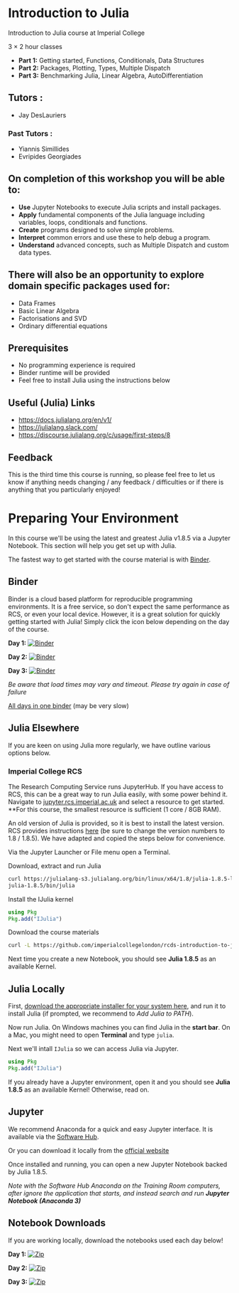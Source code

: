 # Introduction to Julia

Introduction to Julia course at Imperial College

3 × 2 hour classes

* **Part 1:** Getting started, Functions, Conditionals, Data Structures
* **Part 2:** Packages, Plotting, Types, Multiple Dispatch
* **Part 3:** Benchmarking Julia, Linear Algebra, AutoDifferentiation

## Tutors : 
* Jay DesLauriers

### Past Tutors :
* Yiannis Simillides
* Evripides Georgiades

## On completion of this workshop you will be able to:
* **Use** Jupyter Notebooks to execute Julia scripts and install packages.
* **Apply** fundamental components of the Julia language including variables, loops, conditionals and functions. 
* **Create** programs designed to solve simple problems.
* **Interpret** common errors and use these to help debug a program.
* **Understand** advanced concepts, such as Multiple Dispatch and custom data types.

## There will also be an opportunity to explore domain specific packages used for:
* Data Frames
* Basic Linear Algebra
* Factorisations and SVD
* Ordinary differential equations

## Prerequisites

* No programming experience is required
* Binder runtime will be provided
* Feel free to install Julia using the instructions below

## Useful (Julia) Links
* https://docs.julialang.org/en/v1/
* https://julialang.slack.com/
* https://discourse.julialang.org/c/usage/first-steps/8

## Feedback
This is the third time this course is running, so please feel free to let us know if anything
needs changing / any feedback / difficulties or if there is anything that you particularly enjoyed!

# Preparing Your Environment

In this course we'll be using the latest and greatest Julia v1.8.5 via a Jupyter Notebook.
This section will help you get set up with Julia.

The fastest way to get started with the course material is with [Binder](https://mybinder.org/).

## Binder

Binder is a cloud based platform for reproducible programming environments. It is a free service,
so don't expect the same performance as RCS, or even your local device. However, it is a great
solution for quickly getting started with Julia! Simply click the icon below depending on the day of the course.

**Day 1:** [![Binder](https://mybinder.org/badge_logo.svg)](https://mybinder.org/v2/gh/ImperialCollegeLondon/RCDS-introduction-to-julia.git/day1)

**Day 2:** [![Binder](https://mybinder.org/badge_logo.svg)](https://mybinder.org/v2/gh/ImperialCollegeLondon/RCDS-introduction-to-julia.git/day2)

**Day 3:** [![Binder](https://mybinder.org/badge_logo.svg)](https://mybinder.org/v2/gh/ImperialCollegeLondon/RCDS-introduction-to-julia.git/day3)

*Be aware that load times may vary and timeout. Please try again in case of failure*

[All days in one binder](https://mybinder.org/v2/gh/ImperialCollegeLondon/RCDS-introduction-to-julia.git/head) (may be very slow)

## Julia Elsewhere

If you are keen on using Julia more regularly, we have outline various options below.

### Imperial College RCS

The Research Computing Service runs JupyterHub. If you have access to RCS, this can be a great way
to run Julia easily, with some power behind it. Navigate to [jupyter.rcs.imperial.ac.uk](https://jupyter.rcs.imperial.ac.uk)
and select a resource to get started. **For this course, the smallest resource is sufficient (1 core / 8GB RAM).

An old version of Julia is provided, so it is best to install the latest version.
RCS provides instructions [here](https://imperialcollegelondon.github.io/research-computing-tips/compute/2020/07/08/running-julia.html)
(be sure to change the version numbers to 1.8 / 1.8.5). We have adapted and copied the steps below for convenience.

Via the Jupyter Launcher or File menu open a Terminal.

Download, extract and run Julia

```bash
curl https://julialang-s3.julialang.org/bin/linux/x64/1.8/julia-1.8.5-linux-x86_64.tar.gz | tar xz
julia-1.8.5/bin/julia

```

Install the IJulia kernel

```julia
using Pkg
Pkg.add("IJulia")

```

Download the course materials

```bash
curl -L https://github.com/imperialcollegelondon/rcds-introduction-to-julia/tarball/day1 | tar xz
```

Next time you create a new Notebook, you should see **Julia 1.8.5** as an available Kernel. 


## Julia Locally

First, [download the appropriate installer for your system here](https://julialang.org/downloads),
and run it to install Julia (if prompted, we recommend to *Add Julia to PATH*).

Now run Julia. On Windows machines you can find Julia in the **start bar**.
On a Mac, you might need to open **Terminal** and type `julia`.

Next we'll intall `IJulia` so we can access Julia via Jupyter.
```julia
using Pkg
Pkg.add("IJulia")

```

If you already have a Jupyter environment, open it and you 
should see **Julia 1.8.5** as an available Kernel! Otherwise, read on.

## Jupyter

We recommend Anaconda for a quick and easy Jupyter interface. It is
available via the [Software Hub](https://softwarehub.imperial.ac.uk/).

Or you can download it locally from the [official website](https://www.anaconda.com/products/distribution)

Once installed and running, you can open a new Jupyter Notebook backed by Julia 1.8.5.

*Note with the Software Hub Anaconda on the Training Room computers, after*
*ignore the application that starts, and instead search and run **Jupyter Notebook (Anaconda 3)***


## Notebook Downloads

If you are working locally, download the notebooks used each day below!

**Day 1:** [![Zip](https://img.shields.io/badge/zip-download-brightgreen)](https://github.com/ImperialCollegeLondon/RCDS-introduction-to-julia/zipball/day1)

**Day 2:** [![Zip](https://img.shields.io/badge/zip-download-brightgreen)](https://github.com/ImperialCollegeLondon/RCDS-introduction-to-julia/zipball/day2)

**Day 3:** [![Zip](https://img.shields.io/badge/zip-download-brightgreen)](https://github.com/ImperialCollegeLondon/RCDS-introduction-to-julia/zipball/day3)
